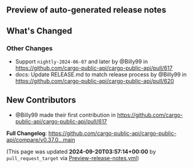 ## Preview of auto-generated release notes
<!-- Release notes generated using configuration in .github/release.yml at main -->

## What's Changed
### Other Changes
* Support `nightly-2024-06-07` and later by @Billy99 in https://github.com/cargo-public-api/cargo-public-api/pull/617
* docs: Update RELEASE.md to match release process by @Billy99 in https://github.com/cargo-public-api/cargo-public-api/pull/620

## New Contributors
* @Billy99 made their first contribution in https://github.com/cargo-public-api/cargo-public-api/pull/617

**Full Changelog**: https://github.com/cargo-public-api/cargo-public-api/compare/v0.37.0...main


(This page was updated **2024-09-20T03:57:14+00:00** by `pull_request_target` via [Preview-release-notes.yml](https://github.com/cargo-public-api/cargo-public-api/actions/runs/10952907778))
